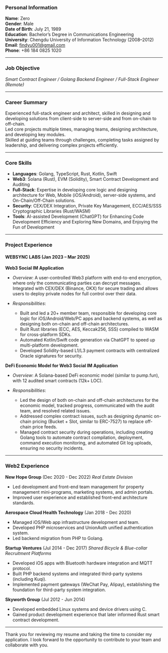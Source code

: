 ### **Personal Information**

**Name**: Zero  
**Gender**: Male  
**Date of Birth**: July 21, 1989  
**Education**: Bachelor’s Degree in Communications Engineering  
**University**: Chengdu University of Information Technology (2008–2012)  
**Email**: [findyu001@gmail.com](mailto:findyu001@gmail.com)  
**Phone**: +86 184 0825 1020  

---

### **Job Objective**

*Smart Contract Engineer / Golang Backend Engineer / Full-Stack Engineer (Remote)*

---

### **Career Summary**

Experienced full-stack engineer and architect, skilled in designing and developing solutions from client-side to server-side and from on-chain to off-chain.   
Led core projects multiple times, managing teams, designing architecture, and developing key modules.  
Skilled at guiding teams through challenges, completing tasks assigned by leadership, and delivering complex projects efficiently.  

---

### **Core Skills**

* **Languages**: Golang, TypeScript, Rust, Kotlin, Swift
* **Web3**: Solana (Rust), EVM (Solidity), Smart Contract Development and Auditing
* **Full-Stack**: Expertise in developing core logic and designing architecture for Web, Mobile (iOS/Android), server-side systems, and On-Chain/Off-Chain solutions.
* **Security**: CEX/DEX Integration, Private Key Management, ECC/AES/SSS Cryptographic Libraries (Rust/WASM)
* **Tools**: AI-assisted Development (ChatGPT) for Enhancing Code Development Efficiency and Exploring New Domains, and Enjoying the Fun of Development

---

### **Project Experience**

#### **WEBSYNC LABS** (Jan 2023 – Mar 2025)

**Web3 Social IM Application**

* *Overview*: A user-controlled Web3 platform with end-to-end encryption, where only the communicating parties can decrypt messages. Integrated with CEX/DEX (Binance, OKX) for secure trading and allows users to deploy private nodes for full control over their data.
* *Responsibilities*:

  * Built and led a 20+ member team, responsible for developing core logic for iOS/Android/Web/PC apps and backend systems, as well as designing both on-chain and off-chain architectures.
  * Built Rust libraries (ECC, AES, Keccak256, SSS) compiled to WASM for cross-platform SDKs.
  * Automated Kotlin/Swift code generation via ChatGPT to speed up multi-platform development.
  * Developed Solidity-based L1/L3 payment contracts with centralized Oracle signatures for security.

**DeFi Economic Model for Web3 Social IM Application**

* *Overview*: A Solana-based DeFi economic model (similar to pump.fun), with 12 audited smart contracts (12k+ LOC).
* *Responsibilities*:

  * Led the design of both on-chain and off-chain architectures for the economic model, tracked progress, communicated with the audit team, and resolved related issues.
  * Addressed complex contract issues, such as designing dynamic on-chain pricing (Bucket + Slot, similar to ERC-7527) to replace off-chain price feeds.
  * Managed contract security during operations, including creating Golang tools to automate contract compilation, deployment, command execution monitoring, and automated Git log uploads, ensuring no security incidents.

---

### **Web2 Experience**

**New Hope Group** (Dec 2020 - Dec 2022)
*Real Estate Division*

* Led development and front-end team management for property management mini-programs, marketing systems, and admin portals.
* Improved user experience and established front-end architecture standards.

**Aerospace Cloud Health Technology** (Jan 2018 - Dec 2020)

* Managed iOS/Web app infrastructure development and team.
* Developed PHP microservices and UnionAuth unified authentication system.
* Led backend migration from PHP to Golang.

**Startup Ventures** (Jul 2014 - Dec 2017)
*Shared Bicycle & Blue-collar Recruitment Platforms*

* Developed iOS apps with Bluetooth hardware integration and MQTT protocol.
* Built PHP backend systems and integrated third-party systems (including Kuqi).
* Implemented payment gateways (WeChat Pay, Alipay), establishing the foundation for third-party system integration.

**Skyworth Group** (Jul 2012 - Jun 2014)

* Developed embedded Linux systems and device drivers using C.
* Gained product development experience that later informed Rust smart contract development.

---

Thank you for reviewing my resume and taking the time to consider my application. I look forward to the opportunity to contribute to your team and collaborate with you.